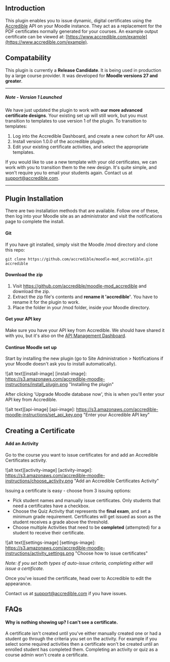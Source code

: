 ## Introduction
This plugin enables you to issue dynamic, digital certificates using the [Accredible](https://www.accredible.com) API on your Moodle instance. They act as a replacement for the PDF certificates normally generated for your courses. An example output certificate can be viewed at: [https://www.accredible.com/example](https://www.accredible.com/example).

## Compatability

This plugin is currently a **Release Candidate**. It is being used in production by a large course provider. 
It was developed for **Moodle versions 27 and greater**.

---

##### Note - Version 1 Launched
We have just updated the plugin to work with **our more advanced certificate designs**. Your existing set up will still work, but you must transition to templates to use version 1 of the plugin. To transition to templates: 

1. Log into the Accredible Dashboard, and create a new cohort for API use.
2. Install version 1.0.0 of the accredible plugin.
3. Edit your existing certificate activities, and select the appropriate templates.

If you would like to use a new template with your old certificates, we can work with you to transition them to the new design. It's quite simple, and won't require you to email your students again. Contact us at support@accredible.com.

---

## Plugin Installation

There are two installation methods that are available. Follow one of these, then log into your Moodle site as an administrator and visit the notifications page to complete the install.

#### Git

If you have git installed, simply visit the Moodle /mod directory and clone this repo:

    git clone https://github.com/accredible/moodle-mod_accredible.git accredible

#### Download the zip

1. Visit https://github.com/accredible/moodle-mod_accredible and download the zip. 
2. Extract the zip file's contents and **rename it 'accredible'**. You have to rename it for the plugin to work.
3. Place the folder in your /mod folder, inside your Moodle directory.

#### Get your API key

Make sure you have your API key from Accredible. We should have shared it with you, but it's also on the [API Management Dashboard](https://www.accredible.com/issuer/dashboard).

#### Continue Moodle set up

Start by installing the new plugin (go to Site Administration > Notifications if your Moodle doesn't ask you to install automatically).

![alt text][install-image]
[install-image]: https://s3.amazonaws.com/accredible-moodle-instructions/install_plugin.png "Installing the plugin"

After clicking 'Upgrade Moodle database now', this is when you'll enter your API key from Accredible.

![alt text][api-image]
[api-image]: https://s3.amazonaws.com/accredible-moodle-instructions/set_api_key.png "Enter your Accredible API key"

## Creating a Certificate

#### Add an Activity

Go to the course you want to issue certificates for and add an Accredible Certificates activity. 

![alt text][activity-image]
[activity-image]: https://s3.amazonaws.com/accredible-moodle-instructions/choose_activity.png "Add an Accredible Certificates Activity"

Issuing a certificate is easy - choose from 3 issuing options:

- Pick student names and manually issue certificates. Only students that need a certificates have a checkbox.
- Choose the Quiz Activity that represents the **final exam**, and set a minimum grade requirement. Certificates will get issued as soon as the student receives a grade above the threshold.
- Choose multiple Activities that need to be **completed** (attempted) for a student to receive their certificate.

![alt text][settings-image]
[settings-image]: https://s3.amazonaws.com/accredible-moodle-instructions/activity_settings.png "Choose how to issue certificates"

*Note: if you set both types of auto-issue criteria, completing either will issue a certificate.*

Once you've issued the certificate, head over to Accredible to edit the appearance.

Contact us at support@accredible.com if you have issues.

## FAQs

#### Why is nothing showing up? I can't see a certificate.

A certificate isn't created until you've either manually created one or had a student go through the criteria you set on the activity. For example if you select some required activities then a certificate won't be created until an enrolled student has completed them. Completing an activity or quiz as a course admin won't create a certificate.
